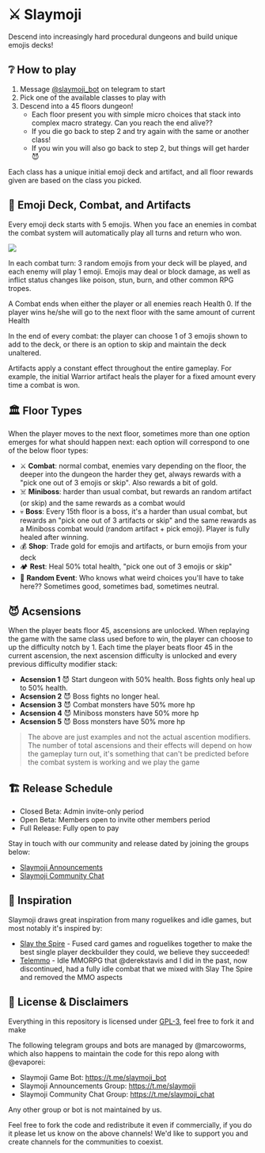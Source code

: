 # ⚔️ Slaymoji

Descend into increasingly hard procedural dungeons and build unique emojis decks!

## ❔ How to play

1) Message [@slaymoji_bot](https://t.me/slaymoji_bot) on telegram to start
2) Pick one of the available classes to play with
3) Descend into a 45 floors dungeon!
    - Each floor present you with simple micro choices that stack into complex macro strategy. Can you reach the end alive??
    - If you die go back to step 2 and try again with the same or another class!
    - If you win you will also go back to step 2, but things will get harder 😈

Each class has a unique initial emoji deck and artifact, and all floor rewards given are based on the class you picked.

## 👊 Emoji Deck, Combat, and Artifacts

Every emoji deck starts with 5 emojis. When you face an enemies in combat the combat system will automatically play all turns and return who won.

![](https://i.imgur.com/q5xrqfu.png)

In each combat turn: 3 random emojis from your deck will be played, and each enemy will play 1 emoji. Emojis may deal or block damage, as well as inflict status changes like poison, stun, burn, and other common RPG tropes.

A Combat ends when either the player or all enemies reach Health 0. If the player wins he/she will go to the next floor with the same amount of current Health

In the end of every combat: the player can choose 1 of 3 emojis shown to add to the deck, or there is an option to skip and maintain the deck unaltered.

Artifacts apply a constant effect throughout the entire gameplay. For example, the initial Warrior artifact heals the player for a fixed amount every time a combat is won.

## 🏛️ Floor Types

When the player moves to the next floor, sometimes more than one option emerges for what should happen next: each option will correspond to one of the below floor types:

- ⚔️ **Combat**: normal combat, enemies vary depending on the floor, the deeper into the dungeon the harder they get, always rewards with a "pick one out of 3 emojis or skip". Also rewards a bit of gold.
- ☠️ **Miniboss**: harder than usual combat, but rewards an random artifact (or skip) and the same rewards as a combat would
- 💀 **Boss**: Every 15th floor is a boss, it's a harder than usual combat, but rewards an "pick one out of 3 artifacts or skip" and the same rewards as a Miniboss combat would (random artifact + pick emoji). Player is fully healed after winning.
- 💰 **Shop**: Trade gold for emojis and artifacts, or burn emojis from your deck
- 🏕️ **Rest**: Heal 50% total health, "pick one out of 3 emojis or skip"
- 🎲 **Random Event**: Who knows what weird choices you'll have to take here?? Sometimes good, sometimes bad, sometimes neutral.

## 😈 Acsensions

When the player beats floor 45, ascensions are unlocked. When replaying the game with the same class used before to win, the player can choose to up the difficulty notch by 1. Each time the player beats floor 45 in the current ascension, the next ascension difficulty is unlocked and every previous difficulty modifier stack:

- **Acsension 1** 😈 Start dungeon with 50% health. Boss fights only heal up to 50% health.
- **Acsension 2** 😈 Boss fights no longer heal.
- **Acsension 3** 😈 Combat monsters have 50% more hp
- **Acsension 4** 😈 Miniboss monsters have 50% more hp
- **Acsension 5** 😈 Boss monsters have 50% more hp

> The above are just examples and not the actual ascention modifiers. The number of total ascensions and their effects will depend on how the gameplay turn out, it's something that can't be predicted before the combat system is working and we play the game 

## 🏗️ Release Schedule

* Closed Beta: Admin invite-only period
* Open Beta: Members open to invite other members period
* Full Release: Fully open to pay

Stay in touch with our community and release dated by joining the groups below:
- [Slaymoji Announcements](https://t.me/slaymoji)
- [Slaymoji Community Chat](https://t.me/slaymoji_chat)

## 🌟 Inspiration

Slaymoji draws great inspiration from many roguelikes and idle games, but most notably it's inspired by:

* [Slay the Spire](https://store.steampowered.com/app/646570/Slay_the_Spire/) - Fused card games and roguelikes together to make the best single player deckbuilder they could, we believe they succeeded!
* [Telemmo](https://github.com/telemmo/telemmo) - Idle MMORPG that @derekstavis and I did in the past, now discontinued, had a fully idle combat that we mixed with Slay The Spire and removed the MMO aspects

## 📖 License & Disclaimers

Everything in this repository is licensed under [GPL-3](https://www.gnu.org/licenses/gpl-3.0.en.html), feel free to fork it and make

The following telegram groups and bots are managed by @marcoworms, which also happens to maintain the code for this repo along with @evaporei:

- Slaymoji Game Bot: https://t.me/slaymoji_bot
- Slaymoji Announcements Group: https://t.me/slaymoji
- Slaymoji Community Chat Group: https://t.me/slaymoji_chat

Any other group or bot is not maintained by us.

Feel free to fork the code and redistribute it even if commercially, if you do it please let us know on the above channels! We'd like to support you and create channels for the communities to coexist.
